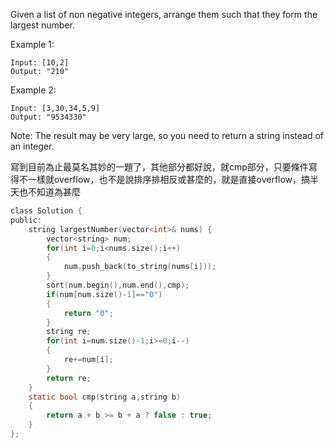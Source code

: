 Given a list of non negative integers, arrange them such that they form the largest number.

Example 1:
```
Input: [10,2]
Output: "210"
```
Example 2:
```
Input: [3,30,34,5,9]
Output: "9534330"
```
Note: The result may be very large, so you need to return a string instead of an integer.

寫到目前為止最莫名其妙的一題了，其他部分都好說，就cmp部分，只要條件寫得不一樣就overflow，也不是說排序排相反或甚麼的，就是直接overflow，搞半天也不知道為甚麼

```c
class Solution {
public:
    string largestNumber(vector<int>& nums) {
        vector<string> num;
        for(int i=0;i<nums.size();i++)
        {
            num.push_back(to_string(nums[i]));
        }
        sort(num.begin(),num.end(),cmp);
        if(num[num.size()-1]=="0")
        {
            return "0";
        }
        string re;
        for(int i=num.size()-1;i>=0;i--)
        {
            re+=num[i];
        }
        return re;
    }
    static bool cmp(string a,string b)
    {
        return a + b >= b + a ? false : true;
    }
};
```
